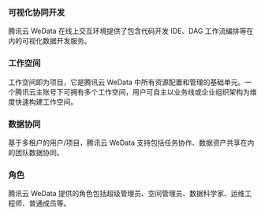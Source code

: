 ### 可视化协同开发
腾讯云 WeData 在线上交互环境提供了包含代码开发 IDE、DAG 工作流编排等在内的可视化数据开发服务。

### 工作空间
工作空间即为项目，它是腾讯云 WeData 中所有资源配置和管理的基础单元。一个腾讯云主账号下可拥有多个工作空间，用户可自主以业务线或企业组织架构为维度快速构建工作空间。

### 数据协同
基于多租户的用户/项目，腾讯云 WeData 支持包括任务协作、数据资产共享在内的团队数据协同。

### 角色
腾讯云 WeData 提供的角色包括超级管理员、空间管理员、数据科学家、运维工程师、普通成员等。
